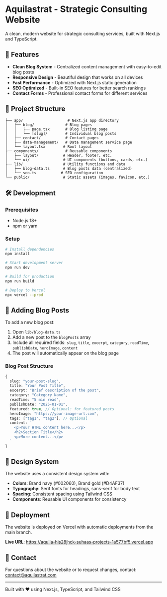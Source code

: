 # Aquilastrat - Strategic Consulting Website

A clean, modern website for strategic consulting services, built with Next.js and TypeScript.

## 🚀 Features

- **Clean Blog System** - Centralized content management with easy-to-edit blog posts
- **Responsive Design** - Beautiful design that works on all devices
- **Fast Performance** - Optimized with Next.js static generation
- **SEO Optimized** - Built-in SEO features for better search rankings
- **Contact Forms** - Professional contact forms for different services

## 📁 Project Structure

```
├── app/                    # Next.js app directory
│   ├── blog/              # Blog pages
│   │   ├── page.tsx       # Blog listing page
│   │   └── [slug]/        # Individual blog posts
│   ├── contact/           # Contact pages
│   ├── data-management/   # Data management service page
│   └── layout.tsx        # Root layout
├── components/            # Reusable components
│   ├── layout/           # Header, footer, etc.
│   └── ui/               # UI components (buttons, cards, etc.)
├── lib/                  # Utility functions and data
│   ├── blog-data.ts      # Blog posts data (centralized)
│   └── seo.ts           # SEO configuration
└── public/               # Static assets (images, favicon, etc.)
```

## 🛠️ Development

### Prerequisites
- Node.js 18+ 
- npm or yarn

### Setup
```bash
# Install dependencies
npm install

# Start development server
npm run dev

# Build for production
npm run build

# Deploy to Vercel
npx vercel --prod
```

## 📝 Adding Blog Posts

To add a new blog post:

1. Open `lib/blog-data.ts`
2. Add a new post to the `blogPosts` array
3. Include all required fields: `slug`, `title`, `excerpt`, `category`, `readTime`, `publishDate`, `heroImage`, `content`
4. The post will automatically appear on the blog page

### Blog Post Structure
```typescript
{
  slug: "your-post-slug",
  title: "Your Post Title",
  excerpt: "Brief description of the post",
  category: "Category Name",
  readTime: "5 min read",
  publishDate: "2025-01-01",
  featured: true, // Optional: for featured posts
  heroImage: "https://your-image-url.com",
  tags: ["tag1", "tag2"], // Optional
  content: `
    <p>Your HTML content here...</p>
    <h2>Section Title</h2>
    <p>More content...</p>
  `
}
```

## 🎨 Design System

The website uses a consistent design system with:

- **Colors**: Brand navy (#002060), Brand gold (#D4AF37)
- **Typography**: Serif fonts for headings, sans-serif for body text
- **Spacing**: Consistent spacing using Tailwind CSS
- **Components**: Reusable UI components for consistency

## 🚀 Deployment

The website is deployed on Vercel with automatic deployments from the main branch.

**Live URL**: https://aquila-his28jhck-suhaas-projects-1a577bf5.vercel.app

## 📧 Contact

For questions about the website or to request changes, contact: contact@aquilastrat.com

---

Built with ❤️ using Next.js, TypeScript, and Tailwind CSS
